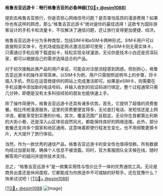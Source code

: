 **格鲁吉亚远游卡：畅行格鲁吉亚的必备神器[[TG💪+ @esim1088](https://t.me/s/esim1088)]**

提到去格鲁吉亚旅行，你是否担心网络信号问题？是否害怕高昂的漫游费用？如果你也有这样的顾虑，那么“格鲁吉亚远游卡”绝对是你的最佳选择！这款专为国际游客设计的手机卡和流量卡，不仅解决了通信问题，还让旅行变得更加便捷、经济。

格鲁吉亚远游卡分为多种类型，包括SIM卡和eSIM卡两种形式。SIM卡用户可以直接购买实体卡，在机场或指定网点激活后即可使用；而eSIM卡则无需实体卡，只需通过手机应用下载虚拟卡，轻松实现全球漫游。无论你是技术小白还是资深玩家，都可以根据自己的需求选择适合的产品。

对于初次接触此类产品的用户来说，可能会对注册流程感到困惑。但别担心，格鲁吉亚远游卡的操作非常简单。以SIM卡为例，用户只需按照说明书上的步骤，将卡插入手机，然后在运营商提供的网站上完成激活即可。如果是eSIM卡，则需要在手机设置中添加新的电话号码，并输入收到的验证码进行绑定。整个过程通常只需几分钟，即便是没有太多科技经验的朋友也能快速上手。

除了操作简便外，格鲁吉亚远游卡还具有诸多优势。首先，它提供了超值的资费套餐。相比传统漫游服务，这里的资费要便宜得多，无论是打电话、发短信还是上网冲浪，都能享受到实惠的价格。其次，覆盖范围广且稳定。无论你在首都第比利斯的大街小巷，还是深入山区体验自然风光，都能保持良好的网络连接。此外，部分套餐还支持多个国家和地区通用，这意味着即使行程发生变化，也不用频繁更换卡片，大大提升了旅行体验。

当然，作为一款优秀的通信产品，格鲁吉亚远游卡的安全性也值得信赖。所有数据均经过加密处理，确保个人信息不被泄露。同时，官方客服团队全天候在线，随时解答用户的疑问并提供技术支持。

总之，“格鲁吉亚远游卡”是一款集实用性与性价比于一体的优秀通信工具。无论是商务出差还是休闲度假，它都能成为你旅途中不可或缺的好帮手。还在犹豫什么？快来试试吧！[[TG💪+ @esim1088](https://t.me/s/esim1088)]

[[TG💪+ @esim1088](https://t.me/s/esim1088) ![Image](https://i.postimg.cc/4NQfJmqS/Snipaste-2025-05-13-00-14-12.png)]